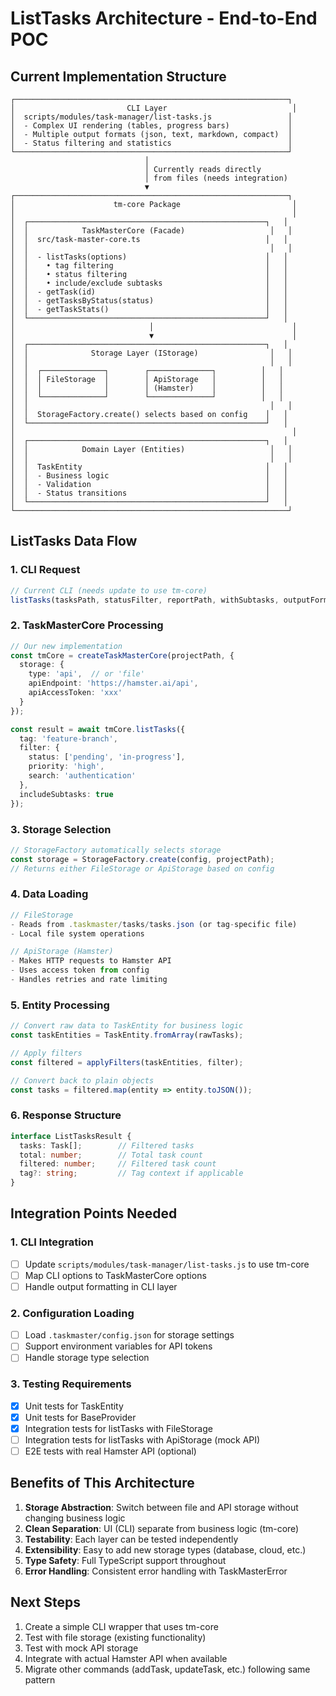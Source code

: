 # ListTasks Architecture - End-to-End POC

## Current Implementation Structure

```
┌─────────────────────────────────────────────────────────────┐
│                         CLI Layer                            │
│  scripts/modules/task-manager/list-tasks.js                 │
│  - Complex UI rendering (tables, progress bars)             │
│  - Multiple output formats (json, text, markdown, compact)  │
│  - Status filtering and statistics                          │
└─────────────────────────────────────────────────────────────┘
                              │
                              │ Currently reads directly
                              │ from files (needs integration)
                              ▼
┌─────────────────────────────────────────────────────────────┐
│                      tm-core Package                         │
│                                                              │
│  ┌─────────────────────────────────────────────────────┐   │
│  │            TaskMasterCore (Facade)                   │   │
│  │  src/task-master-core.ts                            │   │
│  │                                                      │   │
│  │  - listTasks(options)                               │   │
│  │    • tag filtering                                  │   │
│  │    • status filtering                               │   │
│  │    • include/exclude subtasks                       │   │
│  │  - getTask(id)                                      │   │
│  │  - getTasksByStatus(status)                         │   │
│  │  - getTaskStats()                                   │   │
│  └─────────────────────────────────────────────────────┘   │
│                              │                               │
│                              ▼                               │
│  ┌─────────────────────────────────────────────────────┐   │
│  │              Storage Layer (IStorage)                │   │
│  │                                                      │   │
│  │  ┌──────────────┐        ┌──────────────┐          │   │
│  │  │ FileStorage  │        │ ApiStorage   │          │   │
│  │  │              │        │ (Hamster)    │          │   │
│  │  └──────────────┘        └──────────────┘          │   │
│  │                                                      │   │
│  │  StorageFactory.create() selects based on config    │   │
│  └─────────────────────────────────────────────────────┘   │
│                                                              │
│  ┌─────────────────────────────────────────────────────┐   │
│  │            Domain Layer (Entities)                   │   │
│  │                                                      │   │
│  │  TaskEntity                                         │   │
│  │  - Business logic                                   │   │
│  │  - Validation                                       │   │
│  │  - Status transitions                               │   │
│  └─────────────────────────────────────────────────────┘   │
└─────────────────────────────────────────────────────────────┘
```

## ListTasks Data Flow

### 1. CLI Request
```javascript
// Current CLI (needs update to use tm-core)
listTasks(tasksPath, statusFilter, reportPath, withSubtasks, outputFormat, context)
```

### 2. TaskMasterCore Processing
```typescript
// Our new implementation
const tmCore = createTaskMasterCore(projectPath, { 
  storage: { 
    type: 'api',  // or 'file'
    apiEndpoint: 'https://hamster.ai/api',
    apiAccessToken: 'xxx'
  }
});

const result = await tmCore.listTasks({
  tag: 'feature-branch',
  filter: {
    status: ['pending', 'in-progress'],
    priority: 'high',
    search: 'authentication'
  },
  includeSubtasks: true
});
```

### 3. Storage Selection
```typescript
// StorageFactory automatically selects storage
const storage = StorageFactory.create(config, projectPath);
// Returns either FileStorage or ApiStorage based on config
```

### 4. Data Loading
```typescript
// FileStorage
- Reads from .taskmaster/tasks/tasks.json (or tag-specific file)
- Local file system operations

// ApiStorage (Hamster)
- Makes HTTP requests to Hamster API
- Uses access token from config
- Handles retries and rate limiting
```

### 5. Entity Processing
```typescript
// Convert raw data to TaskEntity for business logic
const taskEntities = TaskEntity.fromArray(rawTasks);

// Apply filters
const filtered = applyFilters(taskEntities, filter);

// Convert back to plain objects
const tasks = filtered.map(entity => entity.toJSON());
```

### 6. Response Structure
```typescript
interface ListTasksResult {
  tasks: Task[];        // Filtered tasks
  total: number;        // Total task count
  filtered: number;     // Filtered task count  
  tag?: string;         // Tag context if applicable
}
```

## Integration Points Needed

### 1. CLI Integration
- [ ] Update `scripts/modules/task-manager/list-tasks.js` to use tm-core
- [ ] Map CLI options to TaskMasterCore options
- [ ] Handle output formatting in CLI layer

### 2. Configuration Loading
- [ ] Load `.taskmaster/config.json` for storage settings
- [ ] Support environment variables for API tokens
- [ ] Handle storage type selection

### 3. Testing Requirements
- [x] Unit tests for TaskEntity
- [x] Unit tests for BaseProvider
- [x] Integration tests for listTasks with FileStorage
- [ ] Integration tests for listTasks with ApiStorage (mock API)
- [ ] E2E tests with real Hamster API (optional)

## Benefits of This Architecture

1. **Storage Abstraction**: Switch between file and API storage without changing business logic
2. **Clean Separation**: UI (CLI) separate from business logic (tm-core)
3. **Testability**: Each layer can be tested independently
4. **Extensibility**: Easy to add new storage types (database, cloud, etc.)
5. **Type Safety**: Full TypeScript support throughout
6. **Error Handling**: Consistent error handling with TaskMasterError

## Next Steps

1. Create a simple CLI wrapper that uses tm-core
2. Test with file storage (existing functionality)
3. Test with mock API storage
4. Integrate with actual Hamster API when available
5. Migrate other commands (addTask, updateTask, etc.) following same pattern